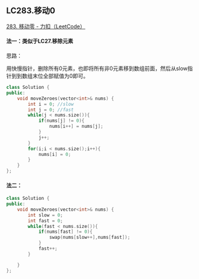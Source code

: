 ## LC283.移动0

[283. 移动零 - 力扣（LeetCode）](https://leetcode.cn/problems/move-zeroes/)



#### 法一：类似于LC27.移除元素

思路：

​		用快慢指针，删除所有0元素，也即将所有非0元素移到数组前面，然后从slow指针到到数组末位全部赋值为0即可。

```c++
class Solution {
public:
    void moveZeroes(vector<int>& nums) {
        int i = 0; //slow
        int j = 0; //fast
        while(j < nums.size()){
            if(nums[j] != 0){
                nums[i++] = nums[j];
            }
            j++;
        }
        for(i;i < nums.size();i++){
            nums[i] = 0;
        }       
    }
};
```



#### 法二：

```c++
class Solution {
public:
    void moveZeroes(vector<int>& nums) {
        int slow = 0;
        int fast = 0;
        while(fast < nums.size()){
            if(nums[fast] != 0){
                swap(nums[slow++],nums[fast]);
            }
            fast++;
        }

    }
};
```

